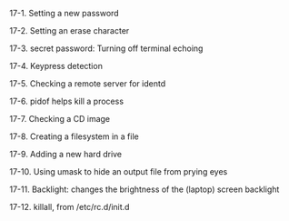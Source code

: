 17-1. Setting a new password

17-2. Setting an erase character

17-3. secret password: Turning off terminal echoing

17-4. Keypress detection

17-5. Checking a remote server for identd

17-6. pidof helps kill a process

17-7. Checking a CD image

17-8. Creating a filesystem in a file

17-9. Adding a new hard drive

17-10. Using umask to hide an output file from prying eyes

17-11. Backlight: changes the brightness of the (laptop) screen backlight

17-12. killall, from /etc/rc.d/init.d